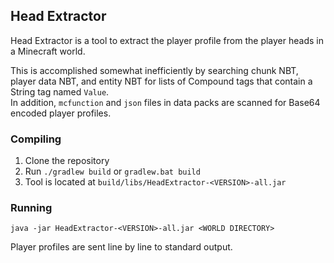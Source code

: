 ## Head Extractor

Head Extractor is a tool to extract the player profile from the player heads in a Minecraft world.

This is accomplished somewhat inefficiently by searching chunk NBT, player data NBT, and entity NBT for lists of
Compound tags that contain a String tag named `Value`.\
In addition, `mcfunction` and `json` files in data packs are scanned for Base64 encoded player profiles.  

### Compiling
1. Clone the repository
2. Run `./gradlew build` or `gradlew.bat build`
3. Tool is located at `build/libs/HeadExtractor-<VERSION>-all.jar`

### Running
`java -jar HeadExtractor-<VERSION>-all.jar <WORLD DIRECTORY>`

Player profiles are sent line by line to standard output. 
